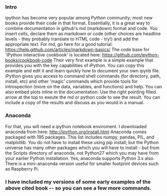 ### Intro
ipython has become very popular among Python community; most new books provide their code in that format. 
Essentially, it is a great way to combine documentation in github's md (markdown) format and code. 
You insert cells, declare them as markdown or code (other choices are headline levels - they probably
translate to HTML code - try!) and add the appropriate text. 
For md, go here for a good tutorial: https://help.github.com/articles/markdown-basics/
The code base for 'iPython interactive cookbook' is located here: https://github.com/ipython-books/cookbook-code
Their very first example is a simple example that provides you with the key capabilities of iPython. 
You can copy this example and edit it and learn quickly how to document your own ipynb file. 
iPython gives you access to command shell commands (for directory, path, install, etc) and other 'magic' commands 
which provide tools for introspection (more on the data, variables, and functions) and help. You can also embed plots
inline in the documentation. Use the right pointing filled arrow at the top to exeute the md or python code to see the
result. You can include a copy of the results and discuss as you would in a manual. 

### Anaconda
For that, you will need a ipython notebook enviroment. I downloaded anaconda from here: http://ipython.org/install.html
Anaconda comes packaged with 195 packages. This list includes numpy, pandas, PIL, and matplotlib. You do not have 
to install these using pip install; but the Python universe has many other packages which you will have to install - but
from the Scripts directory of anaconda, not Python27 which you may have from your earlier Python installation. Yes, 
anaconda supports Python 3.x also. There is a mini-anaconda version useful for smaller footprint devices such as Raspberry
Pi. 

### I have included my versions of some early examples of the above cited book -- so you can see a few more commands. 
